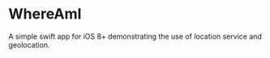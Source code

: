 # WhereAmI

A simple swift app for iOS 8+ demonstrating the use of location service and geolocation.
